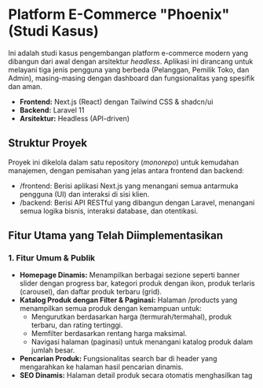 # **Platform E-Commerce "Phoenix" (Studi Kasus)**
Ini adalah studi kasus pengembangan platform e-commerce modern yang dibangun dari awal dengan arsitektur *headless*. Aplikasi ini dirancang untuk melayani tiga jenis pengguna yang berbeda (Pelanggan, Pemilik Toko, dan Admin), masing-masing dengan dashboard dan fungsionalitas yang spesifik dan aman.

- **Frontend:** Next.js (React) dengan Tailwind CSS & shadcn/ui
- **Backend:** Laravel 11
- **Arsitektur:** Headless (API-driven)
## **Struktur Proyek**
Proyek ini dikelola dalam satu repository (*monorepo*) untuk kemudahan manajemen, dengan pemisahan yang jelas antara frontend dan backend:

- /frontend: Berisi aplikasi Next.js yang menangani semua antarmuka pengguna (UI) dan interaksi di sisi klien.
- /backend: Berisi API RESTful yang dibangun dengan Laravel, menangani semua logika bisnis, interaksi database, dan otentikasi.
## **Fitur Utama yang Telah Diimplementasikan**
### **1. Fitur Umum & Publik**
- **Homepage Dinamis:** Menampilkan berbagai sezione seperti banner slider dengan progress bar, kategori produk dengan ikon, produk terlaris (carousel), dan daftar produk terbaru (grid).
- **Katalog Produk dengan Filter & Paginasi:** Halaman /products yang menampilkan semua produk dengan kemampuan untuk:
  - Mengurutkan berdasarkan harga (termurah/termahal), produk terbaru, dan rating tertinggi.
  - Memfilter berdasarkan rentang harga maksimal.
  - Navigasi halaman (paginasi) untuk menangani katalog produk dalam jumlah besar.
- **Pencarian Produk:** Fungsionalitas search bar di header yang mengarahkan ke halaman hasil pencarian dinamis.
- **SEO Dinamis:** Halaman detail produk secara otomatis menghasilkan tag <title> dan <meta name="description"> yang unik untuk setiap produk, meningkatkan visibilitas di mesin pencari.
- **Desain Responsif:** Tampilan dioptimalkan untuk semua perangkat, dari desktop hingga mobile, menggunakan Tailwind CSS.
### **2. Fungsionalitas Pelanggan (Customer)**
- **Otentikasi Aman & Modern:**
  - **Registrasi dengan Verifikasi Email:** Pengguna baru harus memverifikasi email mereka melalui link yang dikirim (ditangkap dengan **Mailpit** saat development) sebelum bisa login. Alur verifikasi sepenuhnya berbasis API.
  - **Login dengan Google:** Integrasi dengan **Laravel Socialite** untuk memungkinkan pendaftaran dan login satu klik menggunakan akun Google.
- **Manajemen Akun Lengkap:**
  - Halaman profil untuk memperbarui nama dan email.
  - Fitur ganti password yang aman (meminta password saat ini).
  - Buku alamat dengan fungsionalitas CRUD penuh (Tambah, Lihat, Hapus Alamat) melalui antarmuka modal.
- **Alur Belanja Lengkap:**
  - **Wishlist:** Kemampuan untuk menambah/menghapus produk dari daftar keinginan yang tersimpan di database.
  - **Keranjang Belanja (Database-driven):** Keranjang belanja yang konsisten di berbagai perangkat, dengan validasi stok di backend untuk mencegah pemesanan melebihi stok.
  - **Proses Checkout Multi-Langkah:** Alur checkout yang jelas di satu halaman, mencakup pemilihan alamat, kalkulasi ongkos kirim (simulasi), dan penerapan kupon diskon.
- **Pengalaman Pasca-Pembelian:**
  - **Riwayat & Detail Pesanan:** Pelanggan dapat melihat daftar semua pesanannya. Setiap pesanan dapat diklik untuk melihat halaman detail yang menampilkan:
    - Alamat pengiriman.
    - Rincian biaya (subtotal, ongkir, diskon, total).
    - **Progress bar status pengiriman** yang visual.
    - Nomor resi.
  - **Sistem Ulasan & Rating:** Pelanggan hanya bisa memberikan ulasan (satu kali per produk) untuk produk yang status pesanannya sudah delivered.
  - **Notifikasi Stok Kembali:** Kemampuan untuk mendaftar notifikasi email untuk produk yang stoknya habis.
### **3. Fungsionalitas Pemilik Toko (Store Owner)**
- **Dashboard Analitik:** Halaman utama (/owner/dashboard) yang menampilkan statistik kunci untuk membantu pengambilan keputusan:
  - Total Pendapatan.
  - Jumlah Produk Terjual.
  - Jumlah Pesanan Baru.
  - Daftar Produk Terlaris miliknya.
  - **Widget "Stok Segera Habis"** untuk manajemen inventaris proaktif.
- **Manajemen Produk Penuh (CRUD):** Antarmuka lengkap di /owner/my-products untuk membuat, melihat, mengedit, dan menghapus produk **miliknya sendiri** melalui modal yang dinamis, termasuk **upload gambar produk**.
- **Manajemen Pesanan Efisien:**
  - Dashboard terpusat (/owner/orders) untuk melihat semua pesanan yang berisi produknya.
  - Kemampuan untuk memperbarui status dan nomor resi untuk **semua produknya dalam satu pesanan secara bersamaan**, bukan lagi per item.
### **4. Fungsionalitas Admin (Super Admin)**
- **Manajemen Pengguna:** Dashboard terpusat (/admin/users) untuk melihat daftar semua pengguna dengan peran store\_owner dan customer.
- **Pengawasan Produk:** Kemampuan untuk melihat detail produk dari semua pemilik toko dan hak akses untuk menghapus produk jika diperlukan.
### **5. Detail Teknis & Arsitektur Unggulan**
- **Role-Based Access Control (RBAC):** Diimplementasikan secara ketat di backend menggunakan **Laravel Middleware** dan di frontend menggunakan **Next.js Middleware** untuk melindungi rute dan API berdasarkan peran pengguna (admin, store\_owner, customer).
- **Sistem Event & Listener Laravel:** Digunakan untuk menangani tugas-tugas di latar belakang secara asinkron, seperti mengirim email notifikasi stok kembali menggunakan **Laravel Queues** (antrian), sehingga tidak mengganggu pengalaman pengguna.
- **Optimisasi Performa:**
  - Menggunakan komponen <Image> dari Next.js di seluruh aplikasi untuk optimisasi gambar otomatis.
  - Menerapkan **Eager Loading** (with, load) di Laravel untuk meminimalkan query ke database dan mencegah masalah N+1.
- **Manajemen State Frontend:** Menggunakan **Zustand** untuk manajemen state global yang sederhana dan efisien (otentikasi, keranjang, wishlist).

## Cara Menjalankan (Development)

### Backend (Laravel)

1.  Masuk ke direktori backend: `cd backend`
2.  Install dependensi: `composer install`
3.  Salin file `.env.example` menjadi `.env`
4.  Generate key: `php artisan key:generate`
5.  Jalankan migrasi & seeder: `php artisan migrate:fresh --seed`
6.  Jalankan server (jika menggunakan Laragon, cukup nyalakan servernya).

### Frontend (Next.js)

1.  Masuk ke direktori frontend: `cd frontend`
2.  Install dependensi: `npm install`
3.  Jalankan server development: `npm run dev`